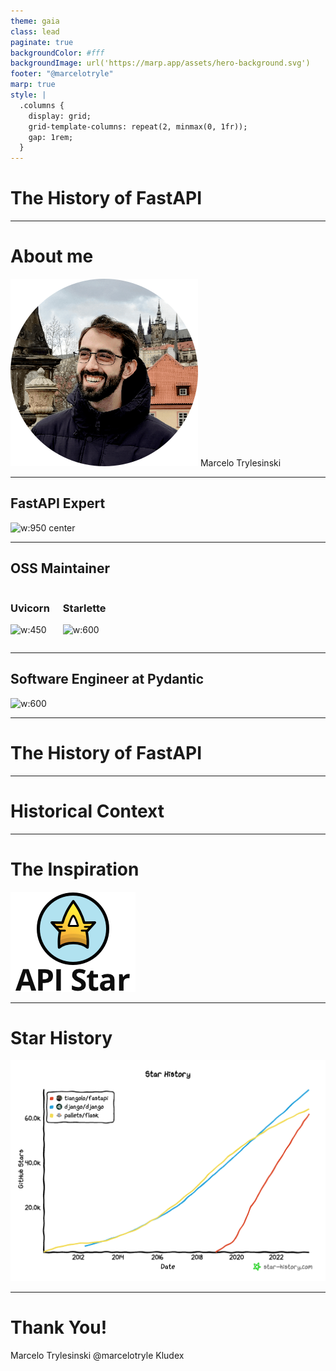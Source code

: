 ```yaml
---
theme: gaia
class: lead
paginate: true
backgroundColor: #fff
backgroundImage: url('https://marp.app/assets/hero-background.svg')
footer: "@marcelotryle"
marp: true
style: |
  .columns {
    display: grid;
    grid-template-columns: repeat(2, minmax(0, 1fr));
    gap: 1rem;
  }
---
```


# The History of FastAPI


---

# About me

![bg:40% 80%](assets/marcelo.png)
Marcelo Trylesinski

---

## FastAPI Expert

![w:950 center](assets//fastapi-expert.png)


---

## OSS Maintainer

<div class="columns">
<div>

### Uvicorn

![w:450](https://raw.githubusercontent.com/tomchristie/uvicorn/master/docs/uvicorn.png)

</div>
<div>

### Starlette

![w:600](https://www.starlette.io/img/starlette.png)

</div>
</div>


---

## Software Engineer at Pydantic

![w:600](assets/pydantic.png)

---

# The History of FastAPI

---

# Historical Context

---

# The Inspiration

![w:250](https://raw.githubusercontent.com/encode/apistar/master/docs/img/logo-200-square-light.png)

---

# Star History

![w:800](assets/star_history.png)

<!-- https://star-history.com/#tiangolo/fastapi&django/django&pallets/flask&Date -->

---

# Thank You!

<link rel="stylesheet" href="https://cdnjs.cloudflare.com/ajax/libs/font-awesome/5.15.3/css/all.min.css" integrity="sha512-iBBXm8fW90+nuLcSKlbmrPcLa0OT92xO1BIsZ+ywDWZCvqsWgccV3gFoRBv0z+8dLJgyAHIhR35VZc2oM/gI1w==" crossorigin="anonymous" referrerpolicy="no-referrer" />


<i class="fab fa-linkedin"></i> Marcelo Trylesinski
<i class="fab fa-twitter"></i> @marcelotryle
<i class="fab fa-github"></i> Kludex
